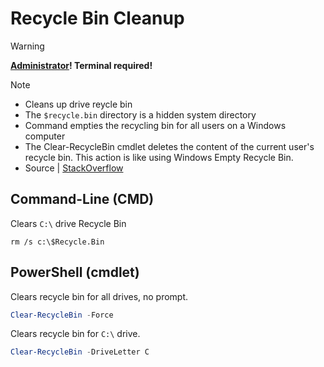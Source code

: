 # Recycle Bin Cleanup

> [!WARNING]
> **<ins>Administrator</ins>! Terminal required!**

> [!NOTE]
> - Cleans up drive reycle bin
> - The `$recycle.bin` directory is a hidden system directory
> - Command empties the recycling bin for all users on a Windows computer
> - The Clear-RecycleBin cmdlet deletes the content of the current user's recycle bin. This action is like using Windows Empty Recycle Bin.
> - Source | [StackOverflow](https://stackoverflow.com/questions/4967496/check-if-a-windows-service-exists-and-delete-in-powershell)

## Command-Line (CMD)
Clears `C:\` drive Recycle Bin
```batch
rm /s c:\$Recycle.Bin 
```

## PowerShell (cmdlet)
Clears recycle bin for all drives, no prompt.
```powershell
Clear-RecycleBin -Force
```

Clears recycle bin for `C:\` drive.
```powershell
Clear-RecycleBin -DriveLetter C
```


